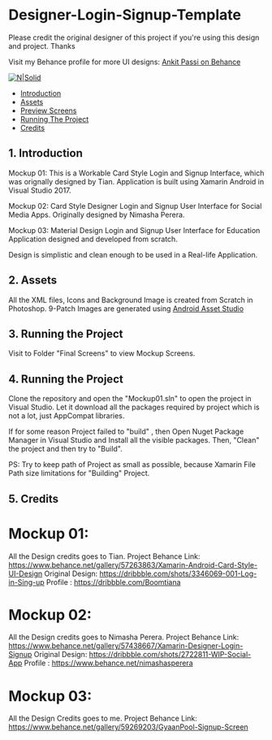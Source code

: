 # Designer-Login-Signup-Template

Please credit the original designer of this project if you're using this design and project. Thanks

Visit my Behance profile for more UI designs: [Ankit Passi on Behance](https://www.behance.net/passiankitd8a0)

[![N|Solid](https://mir-cdn.behance.net/v1/rendition/project_modules/max_1200/d60ed157438667.59d5c0d9bae04.png)](https://github.com/ankitpassi141/Designer-Login-Signup-Template)

* [Introduction](#1---introduction)
* [Assets](#2---assets)
* [Preview Screens](#3---preview-screens)
* [Running The Project](#4----running-the-project)
* [Credits](#5---credits)

## 1.   Introduction

Mockup 01:
This is a Workable Card Style Login and Signup Interface, which was orignally designed by Tian. Application is built using Xamarin Android in Visual Studio 2017.

Mockup 02:
Card Style Designer Login and Signup User Interface for Social Media Apps. Originally designed by Nimasha Perera.

Mockup 03:
Material Design Login and Signup User Interface for Education Application designed and developed from scratch.

Design is simplistic and clean enough to be used in a Real-life Application.

## 2.   Assets
All the XML files, Icons and Background Image is created from Scratch in Photoshop.
9-Patch Images are generated using [Android Asset Studio](https://romannurik.github.io/AndroidAssetStudio/index.html)

## 3.   Running the Project
Visit to Folder "Final Screens" to view Mockup Screens.

## 4.   Running the Project
Clone the repository and open the "Mockup01.sln" to open the project in Visual Studio. Let it download all the packages required by project which is not a lot, just AppCompat libraries.

If for some reason Project failed to "build" , then Open Nuget Package Manager in Visual Studio and Install all the visible packages.
Then, "Clean" the project and then try to "Build".

PS: Try to keep path of Project as small as possible, because Xamarin File Path size limitations for "Building" Project.

## 5.   Credits

# Mockup 01: 

All the Design credits goes to Tian.
Project Behance Link: https://www.behance.net/gallery/57263863/Xamarin-Android-Card-Style-UI-Design
Original Design: https://dribbble.com/shots/3346069-001-Log-in-Sing-up
Profile : https://dribbble.com/Boomtiana


# Mockup 02: 

All the Design credits goes to Nimasha Perera.
Project Behance Link: https://www.behance.net/gallery/57438667/Xamarin-Designer-Login-Signup
Original Design: https://dribbble.com/shots/2722811-WIP-Social-App
Profile : https://www.behance.net/nimashasperera


# Mockup 03:

All the Design Credits goes to me.
Project Behance Link: https://www.behance.net/gallery/59269203/GyaanPool-Signup-Screen

